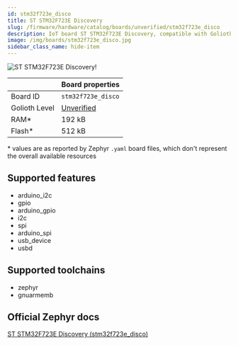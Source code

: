 ```yaml
---
id: stm32f723e_disco
title: ST STM32F723E Discovery
slug: /firmware/hardware/catalog/boards/unverified/stm32f723e_disco
description: IoT board ST STM32F723E Discovery, compatible with Golioth at unverified level.
image: /img/boards/stm32f723e_disco.jpg
sidebar_class_name: hide-item
---
```


[//]: # (This is an auto-generated file, do not edit! Changes to it will be lost upon re-generation)

![ST STM32F723E Discovery!](/img/boards/stm32f723e_disco.jpg "ST STM32F723E Discovery")

|                | Board properties     |
| -------------  | -------------------- |
| Board ID       | `stm32f723e_disco` |
| Golioth Level  | [Unverified](/firmware/hardware#unverified-boards) |
| RAM*           | 192 kB |
| Flash*         | 512 kB |

\* values are as reported by Zephyr `.yaml` board files, which don't represent the overall available resources



## Supported features

* arduino_i2c
* gpio
* arduino_gpio
* i2c
* spi
* arduino_spi
* usb_device
* usbd

## Supported toolchains

* zephyr
* gnuarmemb

## Official Zephyr docs

[ST STM32F723E Discovery (stm32f723e_disco)](https://docs.zephyrproject.org/latest/boards/st/stm32f723e_disco/doc/index.html)
